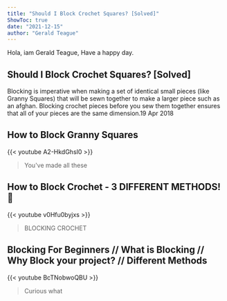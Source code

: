 ```yaml
---
title: "Should I Block Crochet Squares? [Solved]"
ShowToc: true 
date: "2021-12-15"
author: "Gerald Teague" 
---
```


Hola, iam Gerald Teague, Have a happy day.
## Should I Block Crochet Squares? [Solved]
 Blocking is imperative when making a set of identical small pieces (like Granny Squares) that will be sewn together to make a larger piece such as an afghan. Blocking crochet pieces before you sew them together ensures that all of your pieces are the same dimension.19 Apr 2018

## How to Block Granny Squares
{{< youtube A2-HkdGhsI0 >}}
>You've made all these 

## How to Block Crochet - 3 DIFFERENT METHODS! 🧶
{{< youtube v0Hfu0byjxs >}}
>BLOCKING CROCHET

## Blocking For Beginners // What is Blocking // Why Block your project? // Different Methods
{{< youtube BcTNobwoQBU >}}
>Curious what 

